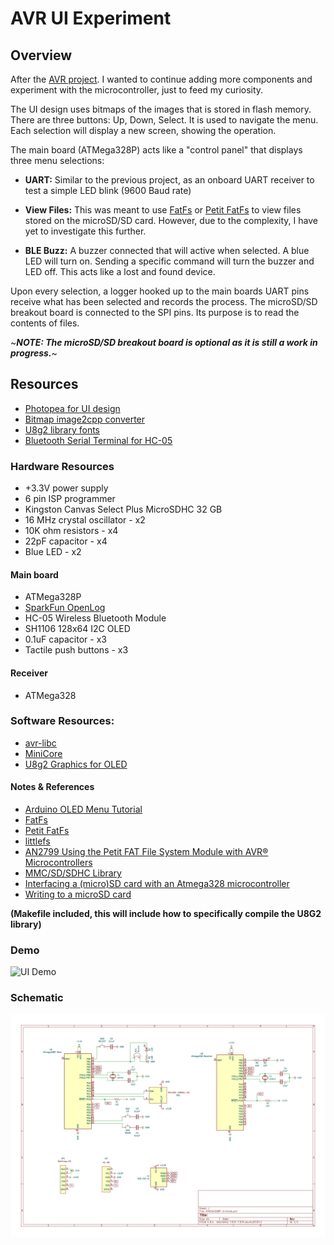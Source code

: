 # AVR UI Experiment
## Overview
After the [AVR project](https://github.com/BnZel/understanding_avr_microcontrollers). I wanted to continue adding more components and experiment with the microcontroller, just to feed my curiosity.

The UI design uses bitmaps of the images that is stored in flash memory. There are three buttons: Up, Down, Select. It is used to navigate the menu. Each selection will display a new screen, showing the operation.

The main board (ATMega328P) acts like a "control panel" that displays three menu selections: 

* **UART:** Similar to the previous project, as an onboard UART receiver to test a simple LED blink (9600 Baud rate)

* **View Files:** This was meant to use [FatFs](http://elm-chan.org/fsw/ff/) or [Petit FatFs](http://elm-chan.org/fsw/ff/00index_p.html) to view files stored on the microSD/SD card. However, due to the complexity, I have yet to investigate this further.

* **BLE Buzz:** A buzzer connected that will active when selected. A blue LED will turn on. Sending a specific command will turn the buzzer and LED off. This acts like a lost and found device.

Upon every selection, a logger hooked up to the main boards UART pins receive what has been selected and records the process. The microSD/SD breakout board is connected to the SPI pins. Its purpose is to read the contents of files.

~***NOTE: The microSD/SD breakout board is optional as it is still a work in progress.***~

## Resources
* [Photopea for UI design](https://www.photopea.com/)
* [Bitmap image2cpp converter](https://javl.github.io/image2cpp/)
* [U8g2 library fonts](https://nodemcu-build.com/u8g2-fonts.php#collapse4)
* [Bluetooth Serial Terminal for HC-05](https://play.google.com/store/apps/details?id=de.kai_morich.serial_bluetooth_terminal&hl=en_CA&gl=US)

### Hardware Resources
* +3.3V power supply
* 6 pin ISP programmer
* Kingston Canvas Select Plus MicroSDHC 32 GB
* 16 MHz crystal oscillator - x2
* 10K ohm resistors - x4
* 22pF capacitor - x4 
* Blue LED - x2

#### Main board
* ATMega328P
* [SparkFun OpenLog](https://www.sparkfun.com/products/13712)
* HC-05 Wireless Bluetooth Module
* SH1106 128x64 I2C OLED
* 0.1uF capacitor - x3
* Tactile push buttons - x3

#### Receiver 
* ATMega328

### Software Resources:
* [avr-libc](https://www.nongnu.org/avr-libc/user-manual/modules.html)
* [MiniCore](https://github.com/MCUdude/MiniCore)
* [U8g2 Graphics for OLED](https://github.com/olikraus/u8g2)

#### Notes & References
* [Arduino OLED Menu Tutorial](https://www.youtube.com/watch?v=HVHVkKt-ldc&list=LL&index=21)
* [FatFs](http://elm-chan.org/fsw/ff/)
* [Petit FatFs](http://elm-chan.org/fsw/ff/00index_p.html)
* [littlefs](https://github.com/littlefs-project/littlefs)
* [AN2799 Using the Petit FAT File System Module with AVR® Microcontrollers](https://ww1.microchip.com/downloads/en/Appnotes/Petit-Fat-File-System-00002799A.pdf)
* [MMC/SD/SDHC Library](http://www.roland-riegel.de/sd-reader/index.html)
* [Interfacing a (micro)SD card with an Atmega328 microcontroller](https://shepherdingelectrons.blogspot.com/2015/09/interfacing-with-microsd-card-with.html)
* [Writing to a microSD card](https://bto.io/index.php?page=projects&article=writing_to_a_microsd_card)

**(Makefile included, this will include how to specifically compile the U8G2 library)**

### Demo
![UI Demo](./demo/ui-demo.gif)

### Schematic
![schematic](./schematic/ATMEGA328P-UI.jpg)
